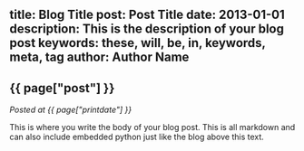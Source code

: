 title: Blog Title
post: Post Title
date: 2013-01-01
description: This is the description of your blog post
keywords: these, will, be, in, keywords, meta, tag
author: Author Name
---
## {{ page["post"] }}

*Posted at {{ page["printdate"] }}*

This is where you write the body of your blog post.  This is all markdown and can also include embedded python just like the blog above this text.

